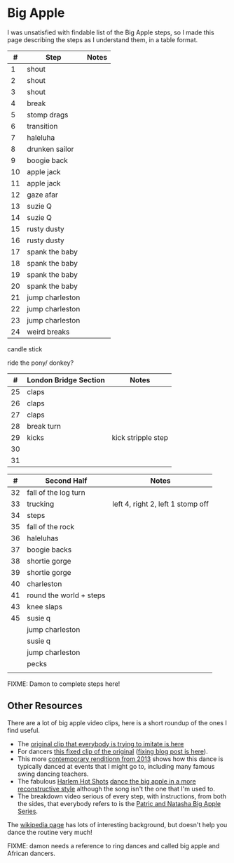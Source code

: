 # Big Apple

I was unsatisfied with findable list of the Big Apple steps, so I made this page describing the steps
as I understand them, in a table format.

| #  | Step | Notes | 
| ------------- | ------------- | ------------- |
| 1 | shout |  |
| 2 | shout |  |
| 3 | shout |  |
| 4 | break |  |
| 5 | stomp drags |  |
| 6 | transition |  |
| 7 | haleluha  |  |
| 8 | drunken sailor |  |
| 9 | boogie back |  |
| 10 | apple jack |  |
| 11 | apple jack |  |
| 12 | gaze afar |  |
| 13 | suzie Q |  |
| 14 | suzie Q |  |
| 15 | rusty dusty |  |
| 16 | rusty dusty |  |
| 17 | spank the baby |  |
| 18 | spank the baby |  |
| 19 | spank the baby |  |
| 20 | spank the baby |  |
| 21 | jump charleston |  |
| 22 | jump charleston |  |
| 23 | jump charleston |  |
| 24 | weird breaks |  |

candle stick

ride the pony/ donkey?

| #  | London Bridge Section | Notes | 
| ------------- | ------------- | ------------- |
| 25 | claps |   |
| 26 | claps |  |
| 27 | claps |  |
| 28 | break turn |  |
| 29 | kicks | kick stripple step |
| 30 | 
| 31 | 


| #  | Second Half | Notes | 
| ------------- | ------------- | ------------- |
| 32 | fall of the log turn |  |
| 33 | trucking | left 4, right 2, left 1 stomp off |  |
| 34 | steps  |  |
| 35 | fall of the rock |  |
| 36 | haleluhas |  |
| 37 | boogie backs |  |
| 38 | shortie gorge |  |
| 39 | shortie gorge |  |
| 40 | charleston |  |
| 41 | round the world + steps |  |
| 43 | knee slaps | |
| 45 | susie q | |
| | jump charleston | |
| | susie q | |
| | jump charleston | |
| | pecks | |
| |  | |



FIXME: Damon to complete steps here!


## Other Resources

There are a lot of big apple video clips, here is a short roundup of the ones I find useful.

* The [original clip that everybody is trying to imitate is here](https://www.youtube.com/watch?v=OfgKMfexdPQ)
* For dancers [this fixed clip of the original](https://www.youtube.com/watch?v=mmJ3aYozGMk)
([fixing blog post is here](https://blog.straycat.me.uk/2018/10/fixing-the-apple/)).
* This more [contemporary renditionn from 2013](https://www.youtube.com/watch?v=HQrCtP7zUeo) shows how this dance is typically danced at events that I might go to, including many famous swing dancing teachers.
* The fabulous [Harlem Hot Shots]()
[dance the big apple in a more reconstructive style](https://www.youtube.com/watch?v=E37mb1QROIw) although the song isn't the one that I'm used to.
* The breakdown video serious of every step, with instructions, from both the sides, that everybody refers to is the
[Patric and Natasha Big Apple Series](https://www.youtube.com/watch?v=C444gS8IcIk).


The 
[wikipedia page](https://en.wikipedia.org/wiki/Big_Apple_(dance))
has lots of interesting background, but doesn't help you dance the routine very much!

FIXME: damon needs a reference to ring dances and called big apple and African dancers.
